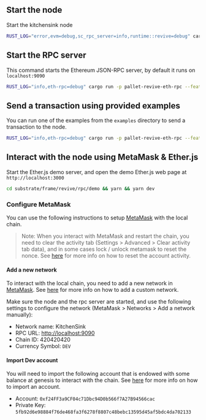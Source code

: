 ## Start the node

Start the kitchensink node

```bash
RUST_LOG="error,evm=debug,sc_rpc_server=info,runtime::revive=debug" cargo run --bin substrate-node -- --dev
```

## Start the RPC server

This command starts the Ethereum JSON-RPC server, by default it runs on `localhost:9090`

```bash
RUST_LOG="info,eth-rpc=debug" cargo run -p pallet-revive-eth-rpc --features dev
```

## Send a transaction using provided examples

You can run one of the examples from the `examples` directory to send a transaction to the node.

```bash
RUST_LOG="info,eth-rpc=debug" cargo run -p pallet-revive-eth-rpc --features example --example deploy
```

## Interact with the node using MetaMask & Ether.js

Start the Ether.js demo server, and open the demo Ether.js web page at `http://localhost:3000`

```bash
cd substrate/frame/revive/rpc/demo && yarn && yarn dev
```

### Configure MetaMask

You can use the following instructions to setup [MetaMask](https://metamask.io) with the local chain.

> Note: When you interact with MetaMask and restart the chain, you need to clear the activity tab (Settings > Advanced > Clear activity tab data), and in some cases lock / unlock metamask to reset the nonce.
> See [here](https://support.metamask.io/managing-my-wallet/resetting-deleting-and-restoring/how-to-clear-your-account-activity-reset-account) for more info on how to reset the account activity.

#### Add a new network

To interact with the local chain, you need to add a new network in [MetaMask](https://metamask.io).
See [here](https://support.metamask.io/networks-and-sidechains/managing-networks/how-to-add-a-custom-network-rpc/#adding-a-network-manually) for more info on how to add a custom network.

Make sure the node and the rpc server are started, and use the following settings to configure the network (MetaMask > Networks > Add a network manually):

- Network name: KitchenSink
- RPC URL: <http://localhost:9090>
- Chain ID: 420420420
- Currency Symbol: `DEV`

#### Import Dev account

You will need to import the following account that is endowed with some balance at genesis to interact with the chain.
See [here](https://support.metamask.io/managing-my-wallet/accounts-and-addresses/how-to-import-an-account/) for more info on how to import an account.

- Account: `0xf24FF3a9CF04c71Dbc94D0b566f7A27B94566cac`
- Private Key: `5fb92d6e98884f76de468fa3f6278f8807c48bebc13595d45af5bdc4da702133`

